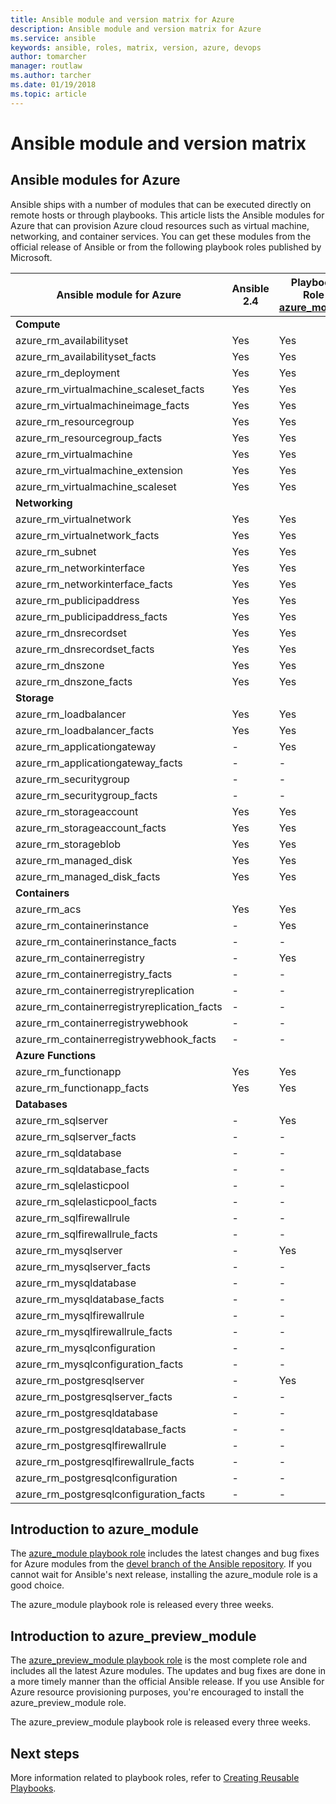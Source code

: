 ```yaml
---
title: Ansible module and version matrix for Azure
description: Ansible module and version matrix for Azure
ms.service: ansible
keywords: ansible, roles, matrix, version, azure, devops
author: tomarcher
manager: routlaw
ms.author: tarcher
ms.date: 01/19/2018
ms.topic: article
---
```


# Ansible module and version matrix

## Ansible modules for Azure
Ansible ships with a number of modules that can be executed directly on remote hosts or through playbooks.
This article lists the Ansible modules for Azure that can provision Azure cloud resources such as virtual machine, networking, and container services. You can get these modules from the official release of Ansible or from the following playbook roles published by Microsoft.

| Ansible module for Azure                   |  Ansible 2.4 |  Playbook Role [azure_module](#introduction-to-azuremodule) |  Playbook Role [azure_preview_module](#introduction-to-azurepreviewmodule) | 
|---------------------------------------------|--------------|-----------------------------|-------------------------------------| 
| **Compute**                    |           |                          |                                  | 
| azure_rm_availabilityset                    | Yes          | Yes                         | Yes                                 | 
| azure_rm_availabilityset_facts              | Yes          | Yes                         | Yes                                 | 
| azure_rm_deployment                         | Yes          | Yes                         | Yes                                 | 
| azure_rm_virtualmachine_scaleset_facts      | Yes          | Yes                         | Yes                                 | 
| azure_rm_virtualmachineimage_facts          | Yes          | Yes                         | Yes                                 | 
| azure_rm_resourcegroup                      | Yes          | Yes                         | Yes                                 | 
| azure_rm_resourcegroup_facts                | Yes          | Yes                         | Yes                                 | 
| azure_rm_virtualmachine                     | Yes          | Yes                         | Yes                                 | 
| azure_rm_virtualmachine_extension           | Yes          | Yes                         | Yes                                 | 
| azure_rm_virtualmachine_scaleset            | Yes          | Yes                         | Yes                                 | 
| **Networking**                    |           |                          |                                  | 
| azure_rm_virtualnetwork                     | Yes          | Yes                         | Yes                                 | 
| azure_rm_virtualnetwork_facts               | Yes          | Yes                         | Yes                                 | 
| azure_rm_subnet                             | Yes          | Yes                         | Yes                                 | 
| azure_rm_networkinterface                   | Yes          | Yes                         | Yes                                 | 
| azure_rm_networkinterface_facts             | Yes          | Yes                         | Yes                                 | 
| azure_rm_publicipaddress                    | Yes          | Yes                         | Yes                                 | 
| azure_rm_publicipaddress_facts              | Yes          | Yes                         | Yes                                 | 
| azure_rm_dnsrecordset                       | Yes          | Yes                         | Yes                                 | 
| azure_rm_dnsrecordset_facts                 | Yes          | Yes                         | Yes                                 | 
| azure_rm_dnszone                            | Yes          | Yes                         | Yes                                 | 
| azure_rm_dnszone_facts                      | Yes          | Yes                         | Yes                                 | 
| **Storage**                    |           |                          |                                  | 
| azure_rm_loadbalancer                       | Yes          | Yes                         | Yes                                 | 
| azure_rm_loadbalancer_facts                 | Yes          | Yes                         | Yes                                 | 
| azure_rm_applicationgateway                 | -            | Yes                         |                                     | 
| azure_rm_applicationgateway_facts           | -            | -                           | Yes                                 | 
| azure_rm_securitygroup                      | -            | -                           | Yes                                 | 
| azure_rm_securitygroup_facts                | -            | -                           | Yes                                 | 
| azure_rm_storageaccount                     | Yes          | Yes                         | Yes                                 | 
| azure_rm_storageaccount_facts               | Yes          | Yes                         | Yes                                 | 
| azure_rm_storageblob                        | Yes          | Yes                         | Yes                                 | 
| azure_rm_managed_disk                       | Yes          | Yes                         | Yes                                 | 
| azure_rm_managed_disk_facts                 | Yes          | Yes                         | Yes                                 | 
| **Containers**                    |           |                          |                                  | 
| azure_rm_acs                                | Yes          | Yes                         | Yes                                 | 
| azure_rm_containerinstance                  | -            | Yes                        |                                     | 
| azure_rm_containerinstance_facts            | -            | -                           | Yes                                 | 
| azure_rm_containerregistry                  | -            | Yes                         | Yes                                 | 
| azure_rm_containerregistry_facts            | -            | -                           | Yes                                 | 
| azure_rm_containerregistryreplication       | -            | -                           | Yes                                 | 
| azure_rm_containerregistryreplication_facts | -            | -                           | Yes                                 | 
| azure_rm_containerregistrywebhook           | -            | -                           | Yes                                 | 
| azure_rm_containerregistrywebhook_facts     | -            | -                           | Yes                                 | 
| **Azure Functions**                    |           |                          |                                  | 
| azure_rm_functionapp                        | Yes          | Yes                         | Yes                                 | 
| azure_rm_functionapp_facts                  | Yes          | Yes                         | Yes                                 | 
| **Databases**                    |           |                          |                                  | 
| azure_rm_sqlserver                          | -            | Yes                         | Yes                                 | 
| azure_rm_sqlserver_facts                    | -            | -                           | Yes                                 | 
| azure_rm_sqldatabase                        | -            | -                           | Yes                                 | 
| azure_rm_sqldatabase_facts                  | -            | -                           | Yes                                 | 
| azure_rm_sqlelasticpool                     | -            | -                           | Yes                                 | 
| azure_rm_sqlelasticpool_facts               | -            | -                           | Yes                                 | 
| azure_rm_sqlfirewallrule                    | -            | -                           | Yes                                 | 
| azure_rm_sqlfirewallrule_facts              | -            | -                           | Yes                                 | 
| azure_rm_mysqlserver                        | -            | Yes                         | Yes                                 | 
| azure_rm_mysqlserver_facts                  | -            | -                           | Yes                                 | 
| azure_rm_mysqldatabase                      | -            | -                           | Yes                                 | 
| azure_rm_mysqldatabase_facts                | -            | -                           | Yes                                 | 
| azure_rm_mysqlfirewallrule                  | -            | -                           | Yes                                 | 
| azure_rm_mysqlfirewallrule_facts            | -            | -                           | Yes                                 | 
| azure_rm_mysqlconfiguration                 | -            | -                           | Yes                                 | 
| azure_rm_mysqlconfiguration_facts           | -            | -                           | Yes                                 | 
| azure_rm_postgresqlserver                   | -            | Yes                         | Yes                                 | 
| azure_rm_postgresqlserver_facts             | -            | -                           | Yes                                 | 
| azure_rm_postgresqldatabase                 | -            | -                           | Yes                                 | 
| azure_rm_postgresqldatabase_facts           | -            | -                           | Yes                                 | 
| azure_rm_postgresqlfirewallrule             | -            | -                           | Yes                                 | 
| azure_rm_postgresqlfirewallrule_facts       | -            | -                           | Yes                                 | 
| azure_rm_postgresqlconfiguration            | -            | -                           | Yes                                 | 
| azure_rm_postgresqlconfiguration_facts      | -            | -                           | Yes                                 | 

## Introduction to azure_module
The [azure_module playbook role](https://galaxy.ansible.com/Azure/azure_modules/) includes the latest changes and bug fixes for Azure modules from the [devel branch of the Ansible repository](https://github.com/ansible/ansible/tree/devel). If you cannot wait for Ansible's next release, installing the azure_module role is a good choice.

The azure_module playbook role is released every three weeks.

## Introduction to azure_preview_module
The [azure_preview_module playbook role](https://galaxy.ansible.com/Azure/azure_preview_modules/) is the most complete role and includes all the latest Azure modules. The updates and bug fixes are done in a more timely manner than the official Ansible release. If you use Ansible for Azure resource provisioning purposes, you're encouraged to install the azure_preview_module role.

The azure_preview_module playbook role is released every three weeks.

## Next steps
More information related to playbook roles, refer to [Creating Reusable Playbooks](http://docs.ansible.com/ansible/latest/playbooks_reuse.html). 